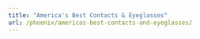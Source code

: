 ```yaml
---
title: "America's Best Contacts & Eyeglasses"
url: /phoenix/americas-best-contacts-and-eyeglasses/
---
```

